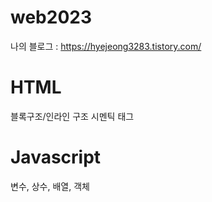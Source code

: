 # web2023

나의 블로그 : https://hyejeong3283.tistory.com/

# HTML
블록구조/인라인 구조
시멘틱 태그

# Javascript
변수, 상수, 배열, 객체
